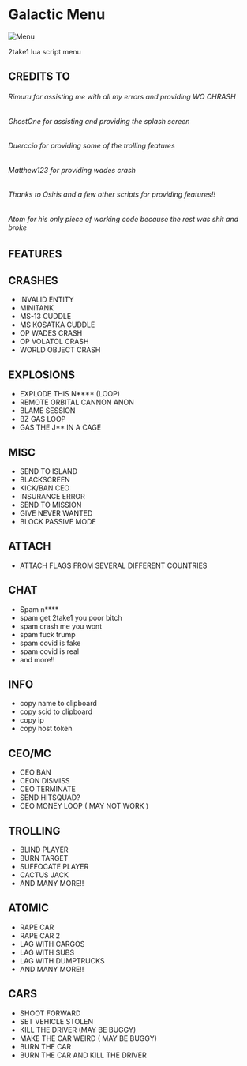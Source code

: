 # Galactic Menu 
![Menu](https://cdn.eso.org/images/thumb700x/galactic_center_hi.jpg)

2take1 lua script menu

## CREDITS TO
###### Rimuru for assisting me with all my errors and providing WO CHRASH 
###### GhostOne for assisting and providing the splash screen
###### Duerccio for providing some of the trolling features
###### Matthew123 for providing wades crash
###### Thanks to Osiris and a few other scripts for providing features!!
###### Atom for his only piece of working code because the rest was shit and broke

## FEATURES ##

## CRASHES
- INVALID ENTITY <br/>
- MINITANK <br/>
- MS-13 CUDDLE <br/>
- MS KOSATKA CUDDLE <br/>
- OP WADES CRASH <br/>
- OP VOLATOL CRASH <br/>
- WORLD OBJECT CRASH <br/>

## EXPLOSIONS
- EXPLODE THIS N**** (LOOP) <br/>
- REMOTE ORBITAL CANNON ANON <br/>
- BLAME SESSION <br/>
- BZ GAS LOOP <br/>
- GAS THE J** IN A CAGE <br/> 

## MISC
- SEND TO ISLAND <br/>
- BLACKSCREEN <br/>
- KICK/BAN CEO <br/>
- INSURANCE ERROR <br/>
- SEND TO MISSION <br/>
- GIVE NEVER WANTED <br/>
- BLOCK PASSIVE MODE <br/>

## ATTACH
- ATTACH FLAGS FROM SEVERAL DIFFERENT COUNTRIES

## CHAT
- Spam n**** <br/>
- spam get 2take1 you poor bitch <br/>
- spam crash me you wont <br/>
- spam fuck trump <br/>
- spam covid is fake <br/>
- spam covid is real
- and more!!

## INFO 
- copy name to clipboard <br/>
- copy scid to clipboard <br/>
- copy ip <br/>
- copy host token <br/>

## CEO/MC
- CEO BAN <br/>
- CEON DISMISS <br/>
- CEO TERMINATE <br/>
- SEND HITSQUAD? <br/>
- CEO MONEY LOOP ( MAY NOT WORK ) <br/>

## TROLLING 
- BLIND PLAYER <br/>
- BURN TARGET <br/>
- SUFFOCATE PLAYER <br/>
- CACTUS JACK <br/>
- AND MANY MORE!! <br/>

## AT0MIC
- RAPE CAR <br/>
- RAPE CAR 2 <br/>
- LAG WITH CARGOS <br/>
- LAG WITH SUBS <br/>
- LAG WITH DUMPTRUCKS <br/>
- AND MANY MORE!! <br/>

## CARS
- SHOOT FORWARD <br/>
- SET VEHICLE STOLEN <br/>
- KILL THE DRIVER (MAY BE BUGGY) <br/>
- MAKE THE CAR WEIRD ( MAY BE BUGGY) <br/>
- BURN THE CAR <br/>
- BURN THE CAR AND KILL THE DRIVER <br/>
